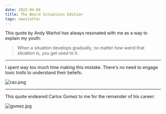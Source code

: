 ```yaml
---
date: 2022-04-04
title: The Weird Situations Edition
tags: newsletter
---
```


This quote by Andy Warhol has always resonated with me as a way to explain my youth:

> When a situation develops gradually, no matter how weird that situation is, you get used to it.

___

I spent way too much time making this mistake. There's no need to engage toxic trolls to understand their beliefs:

![rao.png](https://buttondown-attachments.s3.amazonaws.com/images/d6dd51e2-9629-442b-9c02-6faee6dd4c5f.png)

___

This quote endeared Carlos Gomez to me for the remainder of his career:

![gomez.jpg](https://buttondown-attachments.s3.amazonaws.com/images/50700a5e-4e44-4b7a-9050-00d286557d2f.jpg)
